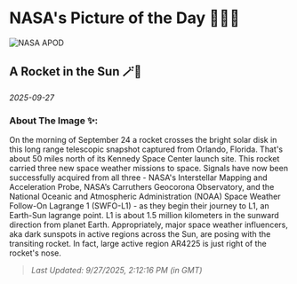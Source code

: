 
# NASA's Picture of the Day 🧑‍🚀💫

  ![NASA APOD](https://apod.nasa.gov/apod/image/2509/IMAP-IG2-001.JPG)
  
  ## A Rocket in the Sun 🪄🌌
  
  _2025-09-27_
  
  ### About The Image ✨: 
  
  On the morning of September 24 a rocket crosses the bright solar disk in this long range telescopic snapshot captured from Orlando, Florida. That's about 50 miles north of its Kennedy Space Center launch site. This rocket carried three new space weather missions to space. Signals have now been successfully acquired from all three - NASA's Interstellar Mapping and Acceleration Probe, NASA’s Carruthers Geocorona Observatory, and the National Oceanic and Atmospheric Administration (NOAA) Space Weather Follow-On Lagrange 1 (SWFO-L1) - as they begin their journey to L1, an Earth-Sun lagrange point. L1 is about 1.5 million kilometers in the sunward direction from planet Earth. Appropriately, major space weather influencers, aka dark sunspots in active regions across the Sun, are posing with the transiting rocket. In fact, large active region AR4225 is just right of the rocket's nose.
  
  
  
  > _Last Updated: 9/27/2025, 2:12:16 PM (in GMT)_
  